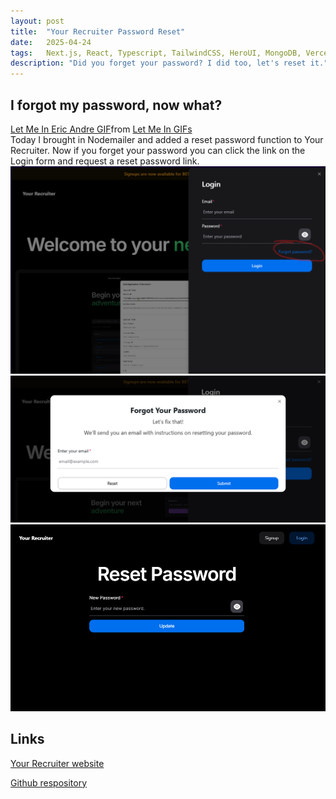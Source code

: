 ```yaml
---
layout: post
title:  "Your Recruiter Password Reset"
date:   2025-04-24
tags:   Next.js, React, Typescript, TailwindCSS, HeroUI, MongoDB, Vercel, OpenAI
description: "Did you forget your password? I did too, let's reset it."
---
```


<h2>I forgot my password, now what?</h2>

<div class="tenor-gif-embed" data-postid="13730108" data-share-method="host" data-aspect-ratio="1.77778" data-width="100%"><a href="https://tenor.com/view/let-me-in-eric-andre-wanna-come-in-gif-13730108">Let Me In Eric Andre GIF</a>from <a href="https://tenor.com/search/let+me+in-gifs">Let Me In GIFs</a></div> <script type="text/javascript" async src="https://tenor.com/embed.js"></script>

<div>Today I brought in Nodemailer and added a reset password function to Your Recruiter. Now if you forget your password you can click the link on the Login form and request a reset password link. </div>

<div><img src="../assets/image.png" alt="forgot password link"></div>

<div><img src="../assets/image-1.png" alt="forgot password form"></div>

<div><img src="../assets/image-2.png" alt="reset password form"></div>

<h2>Links</h2>

<a href="https://your-recruiter.vercel.app">Your Recruiter website</a>

<a href="https://github.com/JennHaggerty/your-recruiter-reports">Github respository</a>